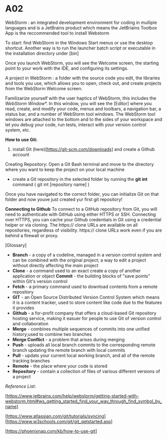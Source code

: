 # A02
 WebStorm : an integrated development environment for coding in mulliple languages and is a JetBrains product which means the JetBriains Toolbox App is the reccommended tool to install Webstorm

To start: find WebStorm in the Windows Start menus or use the desktop shortcut. Another way is to run the launcher batch script or executable in the installation directory under [bin]

Once you launch WebStorm, you will see the Welcome screen, the starting point to your work with the IDE, and configuring its settings. 

 A project in WebStorm : a folder with the source code you edit, the libraries and tools you use, which allows you to open, check out, and create projects from the WebStorm Welcome screen.

 Familizarize yourself with the user haptics of WebStorm, this includes the *WebStorm Window**.
In this window, you will see the [Editor] where you read, create, and modify your code, menus and toolbars, a navigation bar, a status bar, and a number of WebStorm tool windows.
The WebStorm tool windows are attached to the bottom and to the sides of your workspace and let you debug your code, run tests, interact with your version control system, etc.

**How to use Git:** 
1. install Git  (here)[https://git-scm.com/downloads] and create a Github account

Creating Repository: Open a Git Bash terminal and move to the directory where you want to keep the project on your local machine
- create a Git repository in the selected folder by running the **git int** command ( git int [repository name] )

Once you have navigated to the correct folder, you can initialize Git on that folder and now youve just created yur first git repository!

**Connecting to Github** 
To connect to a GitHub repository from Git, you will need to authenticate with GitHub using either HTTPS or SSH.
Connecting over HTTPS, you can cache your Github credentials in Git using a credential helper or via cloning.
The https:// clone URLs are available on all repositories, regardless of visibility. https:// clone URLs work even if you are behind a firewall or proxy.

[Glossary]

- **Branch** - a copy of a codeline, managed in a version control system and can be combined with the original project; a way to edit a project without directly affecting the main project 
- **Clone** - a command used to an exact create a copy of another application or object 
**Commit** -  the building blocks of "save points" within Git's version control 
- **Fetch** - a primary command used to download contents from a remote repository
- **GIT** - an Open Source Distributed Version Control System which means it is a content tracker, used to store content like code due to the features it provides 
- **Github** - a for-profit company that offers a cloud-based Git repository hosting service, making it easuer for people to use Git of version control and collaboration 
- **Merge** - combines multiple sequences of commits into one unified history;used to combine two branches
- **Merge Conflict** - a problem that arises during merging
- **Push** - uploads all local branch commits to the corresponding remote branch updating the remote branch with local commits 
- **Pull** - updats your current local working branch, and all of the remote tracking branches
- **Remote** - the place where your code is stored 
- **Repository** - contain a collection of files of various different versions of a project

*Reference List*:

[https://www.jetbrains.com/help/webstorm/getting-started-with-webstorm.html#ws_getting_started_find_your_way_through_find_symbol_by_name]

[https://www.atlassian.com/git/tutorials/syncing]
[https://www.w3schools.com/git/git_getstarted.asp]

[https://phoenixnap.com/kb/how-to-use-git]
